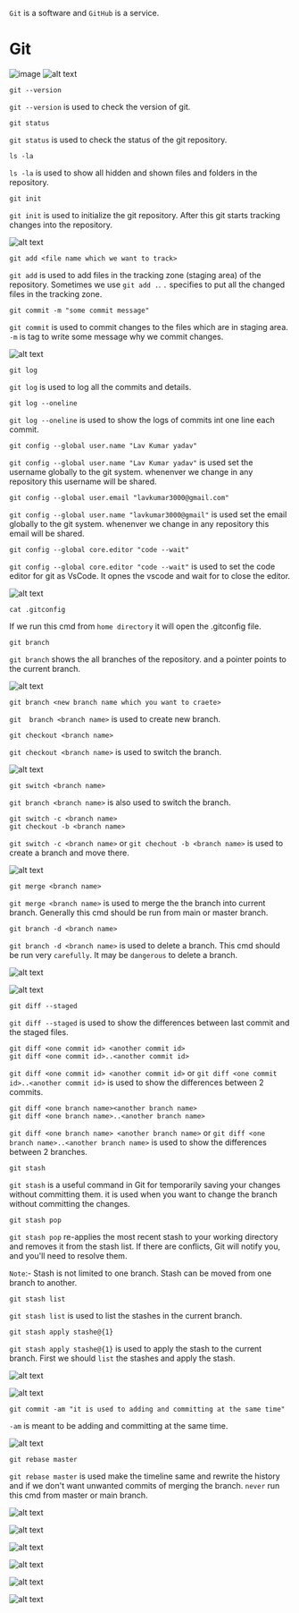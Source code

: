 `Git` is a software and `GitHub` is a service.

# Git
![image](image.png)
![alt text](image-1.png)

    git --version
`git --version` is used to check the version of git.

    git status
`git status` is used to check the status of the git repository.

    ls -la
`ls -la` is used to show all hidden and shown files and folders in the repository.

    git init
`git init` is used to initialize the git repository. After this git starts tracking changes into the repository.

![alt text](image-2.png)

    git add <file name which we want to track>
`git add` is used to add files in the tracking zone (staging area) of the repository. Sometimes we use `git add .`.  `.` specifies to put all the changed files in the tracking zone.

    git commit -m "some commit message"
`git commit` is used to commit changes to the files which are in staging area. `-m` is tag to write some message why we commit changes.

![alt text](image-3.png)

    git log
`git log` is used to log all the commits and details.

    git log --oneline
`git log --oneline` is used to show the logs of commits int one line each commit.
    
    git config --global user.name "Lav Kumar yadav"
`git config --global user.name "Lav Kumar yadav"` is used set the username globally to the git system. whenenver we change in any repository this username will be shared.
    
    git config --global user.email "lavkumar3000@gmail.com"
`git config --global user.name "lavkumar3000@gmail"` is used set the email globally to the git system. whenenver we change in any repository this email will be shared.

    git config --global core.editor "code --wait"
`git config --global core.editor "code --wait"` is used to set the code editor for git as VsCode. It opnes the vscode and wait for to close the editor.

![alt text](image-4.png)

    cat .gitconfig
If we run this cmd from `home directory` it will open the .gitconfig file.

    git branch
`git branch` shows the all branches of the repository. and a pointer points to the current branch.

![alt text](image-5.png)

    git branch <new branch name which you want to craete>
`git  branch <branch name>` is used to create new branch.

    git checkout <branch name>
`git checkout <branch name>` is used to switch the branch.

![alt text](image-6.png)

    git switch <branch name>
`git branch <branch name>` is also used to switch the branch.

    git switch -c <branch name>
    git checkout -b <branch name>
`git switch -c <branch name>` or `git chechout -b <branch name>` is used to create a branch and move there.

![alt text](image-7.png)

    git merge <branch name>
`git merge <branch name>` is used to merge the the branch into current branch. Generally this cmd should be run from main or master branch.

    git branch -d <branch name>
`git branch -d <branch name>` is used to delete a branch. This cmd should be run very `carefully`. It may be `dangerous` to delete a branch.

![alt text](image-8.png)

![alt text](image-9.png)

    git diff --staged
`git diff --staged` is used to show the differences between last commit and the staged files.

    git diff <one commit id> <another commit id>
    git diff <one commit id>..<another commit id>
`git diff <one commit id> <another commit id>` or `git diff <one commit id>..<another commit id>` is used to show the differences between 2 commits.

    git diff <one branch name><another branch name>
    git diff <one branch name>..<another branch name>
`git diff <one branch name> <another branch name>` or `git diff <one branch name>..<another branch name>` is used to show the differences between 2 branches.

    git stash
`git stash` is a useful command in Git for temporarily saving your changes without committing them. it is used when you want to change the branch without committing the changes.

    git stash pop
`git stash pop` re-applies the most recent stash to your working directory and removes it from the stash list. If there are conflicts, Git will notify you, and you'll need to resolve them.

`Note`:- Stash is not limited to one branch. Stash can be moved from one branch to another.

    git stash list
`git stash list` is used to list the stashes in the current branch.

    git stash apply stashe@{1}
`git stash apply stashe@{1}` is used to apply the stash to the current branch. First we should `list` the stashes and apply the stash.

![alt text](image-10.png)

![alt text](image-11.png)

    git commit -am "it is used to adding and committing at the same time"
`-am` is meant to be adding and committing at the same time.

![alt text](image-12.png)

    git rebase master
`git rebase master` is used make the timeline same and rewrite the history and if we don't want unwanted commits of merging the branch. `never` run this cmd from master or main branch.

![alt text](image-13.png)

![alt text](image-14.png)

![alt text](image-15.png)

![alt text](image-16.png)

![alt text](image-17.png)

![alt text](image-18.png)